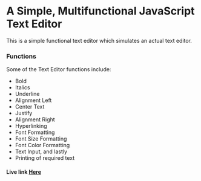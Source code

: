 # A Simple, Multifunctional JavaScript Text Editor
This is a simple functional text editor which simulates an actual text editor.
### Functions
Some of the Text Editor functions include:
* Bold
* Italics
* Underline
* Alignment Left
* Center Text
* Justify
* Alignment Right
* Hyperlinking
* Font Formatting
* Font Size Formatting
* Font Color Formatting
* Text Input, and lastly
* Printing of required text

#### Live link [Here](https://jolomitee.github.io/JS-Text-Editor/)
